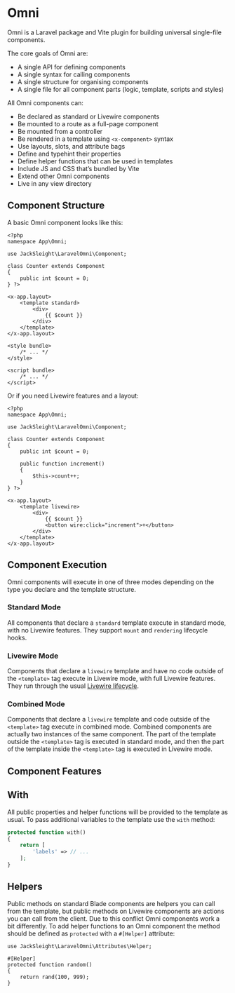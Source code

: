 # Omni

Omni is a Laravel package and Vite plugin for building universal single-file components.

The core goals of Omni are:

- A single API for defining components
- A single syntax for calling components
- A single structure for organising components
- A single file for all component parts (logic, template, scripts and styles)

All Omni components can:

- Be declared as standard or Livewire components
- Be mounted to a route as a full-page component  
- Be mounted from a controller
- Be rendered in a template using `<x-component>` syntax  
- Use layouts, slots, and attribute bags  
- Define and typehint their properties
- Define helper functions that can be used in templates
- Include JS and CSS that’s bundled by Vite
- Extend other Omni components
- Live in any view directory

## Component Structure

A basic Omni component looks like this:

```blade
<?php 
namespace App\Omni;

use JackSleight\LaravelOmni\Component;

class Counter extends Component
{
    public int $count = 0;
} ?>

<x-app.layout>
    <template standard>
        <div>
            {{ $count }}
        </div>
    </template>
</x-app.layout>

<style bundle>
    /* ... */
</style>

<script bundle>
    /* ... */
</script>
```

Or if you need Livewire features and a layout:

```blade
<?php 
namespace App\Omni;

use JackSleight\LaravelOmni\Component;

class Counter extends Component
{
    public int $count = 0;

    public function increment()
    {
        $this->count++;
    }
} ?>

<x-app.layout>
    <template livewire> 
        <div>
            {{ $count }}
            <button wire:click="increment">+</button>
        </div>
    </template>
</x-app.layout>
```

## Component Execution

Omni components will execute in one of three modes depending on the type you declare and the template structure.

### Standard Mode

All components that declare a `standard` template execute in standard mode, with no Livewire features. They support `mount` and `rendering` lifecycle hooks.

### Livewire Mode

Components that declare a `livewire` template and have no code outside of the `<template>` tag execute in Livewire mode, with full Livewire features. They run through the usual [Livewire lifecycle](https://livewire.laravel.com/docs/lifecycle-hooks).

### Combined Mode

Components that declare a `livewire` template and code outside of the `<template>` tag execute in combined mode. Combined components are actually two instances of the same component. The part of the template outside the `<template>` tag is executed in standard mode, and then the part of the template inside the `<template>` tag is executed in Livewire mode.

## Component Features

## With

All public properties and helper functions will be provided to the template as usual. To pass additional variables to the template use the `with` method:

```php
protected function with()
{
    return [
        'labels' => // ...
    ];
}
```

## Helpers

Public methods on standard Blade components are helpers you can call from the template, but public methods on Livewire components are actions you can call from the client. Due to this conflict Omni components work a bit differently. To add helper functions to an Omni component the method should be defined as `protected` with a `#[Helper]` attribute:

```
use JackSleight\LaravelOmni\Attributes\Helper;

#[Helper]
protected function random()
{
    return rand(100, 999);
}
```